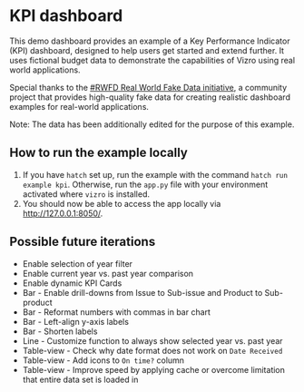 # KPI dashboard

This demo dashboard provides an example of a Key Performance Indicator (KPI) dashboard, designed to help users get started and extend further.
It uses fictional budget data to demonstrate the capabilities of Vizro using real world applications.

Special thanks to the [#RWFD Real World Fake Data initiative](https://opendatainitiative.io/), a community project that
provides high-quality fake data for creating realistic dashboard examples for real-world applications.

Note: The data has been additionally edited for the purpose of this example.

## How to run the example locally

1. If you have `hatch` set up, run the example with the command `hatch run example kpi`. Otherwise, run the `app.py` file with your environment activated where `vizro` is installed.
2. You should now be able to access the app locally via http://127.0.0.1:8050/.

## Possible future iterations

- Enable selection of year filter
- Enable current year vs. past year comparison
- Enable dynamic KPI Cards
- Bar - Enable drill-downs from Issue to Sub-issue and Product to Sub-product
- Bar - Reformat numbers with commas in bar chart
- Bar - Left-align y-axis labels
- Bar - Shorten labels
- Line - Customize function to always show selected year vs. past year
- Table-view - Check why date format does not work on `Date Received`
- Table-view - Add icons to `On time?` column
- Table-view - Improve speed by applying cache or overcome limitation that entire data set is loaded in
